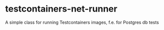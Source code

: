 # testcontainers-net-runner
A simple class for running Testcontainers images, f.e. for Postgres db tests
